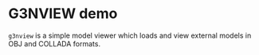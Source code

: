 # G3NVIEW demo

`g3nview` is a simple model viewer which loads and view external
models in OBJ and COLLADA formats.
